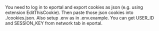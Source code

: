 You need to log in to eportal and export cookies as json (e.g. using extension EditThisCookie).
Then paste those json cookies into ./cookies.json.
Also setup .env as in .env.example.
You can get USER_ID and SESSION_KEY from network tab in eportal.
